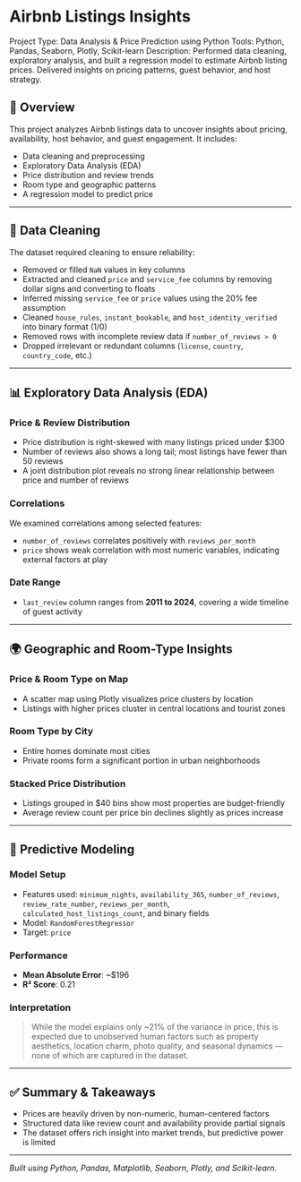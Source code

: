 # Airbnb Listings Insights

Project Type: Data Analysis & Price Prediction using Python
Tools: Python, Pandas, Seaborn, Plotly, Scikit-learn
Description: Performed data cleaning, exploratory analysis, and built a regression model to estimate Airbnb listing prices. Delivered insights on pricing patterns, guest behavior, and host strategy.


## 📌 Overview
This project analyzes Airbnb listings data to uncover insights about pricing, availability, host behavior, and guest engagement. It includes:
- Data cleaning and preprocessing
- Exploratory Data Analysis (EDA)
- Price distribution and review trends
- Room type and geographic patterns
- A regression model to predict price

---

## 🧼 Data Cleaning
The dataset required cleaning to ensure reliability:
- Removed or filled `NaN` values in key columns
- Extracted and cleaned `price` and `service_fee` columns by removing dollar signs and converting to floats
- Inferred missing `service_fee` or `price` values using the 20% fee assumption
- Cleaned `house_rules`, `instant_bookable`, and `host_identity_verified` into binary format (1/0)
- Removed rows with incomplete review data if `number_of_reviews > 0`
- Dropped irrelevant or redundant columns (`license`, `country`, `country_code`, etc.)

---

## 📊 Exploratory Data Analysis (EDA)

### Price & Review Distribution
- Price distribution is right-skewed with many listings priced under $300
- Number of reviews also shows a long tail; most listings have fewer than 50 reviews
- A joint distribution plot reveals no strong linear relationship between price and number of reviews

### Correlations
We examined correlations among selected features:
- `number_of_reviews` correlates positively with `reviews_per_month`
- `price` shows weak correlation with most numeric variables, indicating external factors at play

### Date Range
- `last_review` column ranges from **2011 to 2024**, covering a wide timeline of guest activity

---

## 🌍 Geographic and Room-Type Insights

### Price & Room Type on Map
- A scatter map using Plotly visualizes price clusters by location
- Listings with higher prices cluster in central locations and tourist zones

### Room Type by City
- Entire homes dominate most cities
- Private rooms form a significant portion in urban neighborhoods

### Stacked Price Distribution
- Listings grouped in $40 bins show most properties are budget-friendly
- Average review count per price bin declines slightly as prices increase

---

## 🤖 Predictive Modeling

### Model Setup
- Features used: `minimum_nights`, `availability_365`, `number_of_reviews`, `review_rate_number`, `reviews_per_month`, `calculated_host_listings_count`, and binary fields
- Model: `RandomForestRegressor`
- Target: `price`

### Performance
- **Mean Absolute Error**: ~$196
- **R² Score**: 0.21

### Interpretation
> While the model explains only ~21% of the variance in price, this is expected due to unobserved human factors such as property aesthetics, location charm, photo quality, and seasonal dynamics — none of which are captured in the dataset.

---

## ✅ Summary & Takeaways
- Prices are heavily driven by non-numeric, human-centered factors
- Structured data like review count and availability provide partial signals
- The dataset offers rich insight into market trends, but predictive power is limited

---

*Built using Python, Pandas, Matplotlib, Seaborn, Plotly, and Scikit-learn.*
